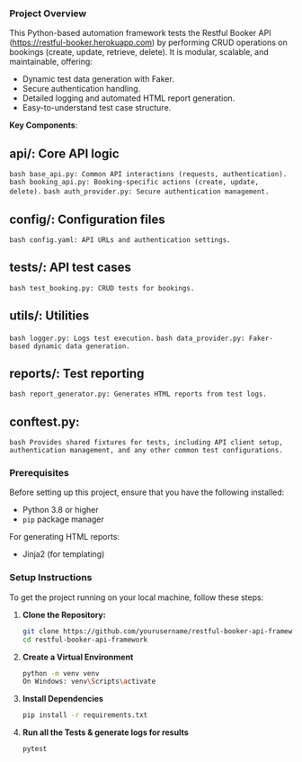 ### Project Overview

This Python-based automation framework tests the Restful Booker API (https://restful-booker.herokuapp.com) by performing CRUD operations on bookings (create, update, retrieve, delete). It is modular, scalable, and maintainable, offering:

- Dynamic test data generation with Faker.
- Secure authentication handling.
- Detailed logging and automated HTML report generation.
- Easy-to-understand test case structure.

**Key Components**:
## api/: Core API logic
```bash base_api.py: Common API interactions (requests, authentication).```
```bash booking_api.py: Booking-specific actions (create, update, delete).```
```bash auth_provider.py: Secure authentication management.```
## config/: Configuration files
```bash config.yaml: API URLs and authentication settings. ```
## tests/: API test cases
```bash test_booking.py: CRUD tests for bookings.```
## utils/: Utilities
```bash logger.py: Logs test execution.```
```bash data_provider.py: Faker-based dynamic data generation. ```
## reports/: Test reporting
```bash report_generator.py: Generates HTML reports from test logs.```
## conftest.py:
```bash Provides shared fixtures for tests, including API client setup, authentication management, and any other common test configurations.```

### Prerequisites
Before setting up this project, ensure that you have the following installed:

- Python 3.8 or higher
- `pip` package manager

For generating HTML reports:
- Jinja2 (for templating)

### Setup Instructions
To get the project running on your local machine, follow these steps:

1. **Clone the Repository:**
   ```bash
   git clone https://github.com/yourusername/restful-booker-api-framework.git
   cd restful-booker-api-framework
   ```
2. **Create a Virtual Environment**
    ```bash
    python -m venv venv
    On Windows: venv\Scripts\activate
    ```
3. **Install Dependencies**
    ```bash
    pip install -r requirements.txt
    ```
4. **Run all the Tests & generate logs for results**
    ```bash
    pytest
    ```